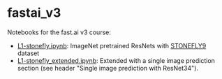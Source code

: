 # fastai_v3
Notebooks for the fast.ai v3 course:

* [L1-stonefly.ipynb](https://github.com/MicPie/fastai_course_v3/blob/master/L1-stonefly.ipynb): ImageNet pretrained ResNets with [STONEFLY9](http://web.engr.oregonstate.edu/~tgd/bugid/stonefly9/) dataset
* [L1-stonefly_extended.ipynb](https://github.com/MicPie/fastai_course_v3/blob/master/L1-stonefly_extended.ipynb): Extended with a single image prediction section (see header "Single image prediction with ResNet34").
